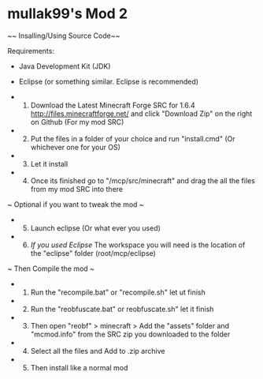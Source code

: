 mullak99's Mod 2
=============



~~ Insalling/Using Source Code~~

Requirements:
- Java Development Kit (JDK)
- Eclipse (or something similar. Eclipse is recommended)

- 1) Download the Latest Minecraft Forge SRC for 1.6.4 http://files.minecraftforge.net/ and
click "Download Zip" on the right on Github (For my mod SRC)
- 2) Put the files in a folder of your choice and run "install.cmd" (Or whichever one for your OS)
- 3) Let it install
- 4) Once its finished go to "/mcp/src/minecraft" and drag the all the files from my mod SRC into there

~ Optional if you want to tweak the mod ~
- 5) Launch eclipse (Or what ever you used)
- 6) *If you used Eclipse* The workspace you will need is the location of the "eclipse" folder (root/mcp/eclipse)

~ Then Compile the mod ~
- 1) Run the "recompile.bat" or "recompile.sh" let ut finish
- 2) Run the "reobfuscate.bat" or reobfuscate.sh" let it finish
- 3) Then open "reobf" > minecraft > Add the "assets" folder and "mcmod.info" from the SRC zip you downloaded to the folder
- 4) Select all the files and Add to .zip archive
- 5) Then install like a normal mod


